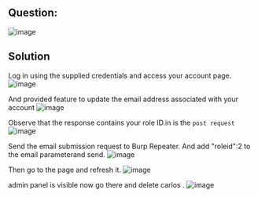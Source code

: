 ## Question:
![image](https://github.com/Nifalnasar/Portswigger-Labs/assets/141356053/22e7af81-1d13-44cd-ad74-c609cda4b7cc)

## Solution
Log in using the supplied credentials and access your account page.
![image](https://github.com/Nifalnasar/Portswigger-Labs/assets/141356053/3eb4282d-736e-4096-809a-fbd7982b7a35)

And provided feature to update the email address associated with your account
![image](https://github.com/Nifalnasar/Portswigger-Labs/assets/141356053/f051b35b-fccf-414c-9449-13567ce70eca)

Observe that the response contains your role ID.in is the ```post request```
![image](https://github.com/Nifalnasar/Portswigger-Labs/assets/141356053/14e0be3b-1dc1-4824-b089-e18e207c51fb)

Send the email submission request to Burp Repeater. And add "roleid":2 to the email parameterand send.
![image](https://github.com/Nifalnasar/Portswigger-Labs/assets/141356053/5435eddd-f84f-45c0-a9d1-9e77ba69ba77)

Then go to the page and refresh it.
![image](https://github.com/Nifalnasar/Portswigger-Labs/assets/141356053/746c0c27-0312-45f1-8a31-d09f2965fe7c)

admin panel is visible now go there and delete carlos .
![image](https://github.com/Nifalnasar/Portswigger-Labs/assets/141356053/eef29e9b-c7b8-44f0-833a-da7e21db9281)
